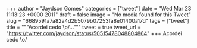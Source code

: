 
+++
author = "Jaydson Gomes"
categories = ["tweet"]
date = "Wed Mar 23 11:13:23 +0000 2011"
draft = false
image = "No media found for this Tweet"
slug = "6689591a7a82a4d2b5079b07253fa8e01400a17d"
tags = ["tweet"]
title = """Acordei cedo &#92;o/..."""
tweet = true
tweet_url = "https://twitter.com/jaydson/status/50515478048804864"
+++
Acordei cedo \o/
